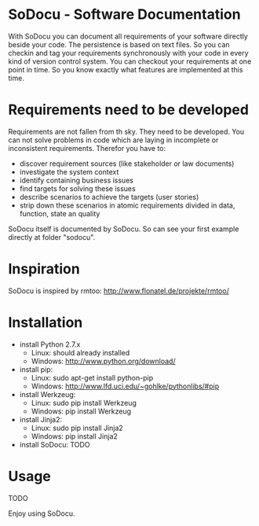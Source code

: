# SoDocu - Software Documentation

With SoDocu you can document all requirements of your software directly beside
your code. The persistence is based on text files. So you can checkin and tag 
your requirements synchronously with your code in every kind of version control 
system. You can checkout your requirements at one point in time. So you know 
exactly what features are implemented at this time.

# Requirements need to be developed
Requirements are not fallen from th sky. They need to be developed. You can not
solve problems in code which are laying in incomplete or inconsistent 
requirements. Therefor you have to:
* discover requirement sources (like stakeholder or law documents) 
* investigate the system context
* identify containing business issues
* find targets for solving these issues
* describe scenarios to achieve the targets (user stories)
* strip down these scenarios in atomic requirements divided in data, function, 
state an quality

SoDocu itself is documented by SoDocu. So can see your first example directly
at folder "sodocu".

# Inspiration
SoDocu is inspired by rmtoo: http://www.flonatel.de/projekte/rmtoo/

# Installation
* install Python 2.7.x
  * Linux: should already installed
  * Windows: http://www.python.org/download/
* install pip: 
  * Linux: sudo apt-get install python-pip
  * Windows: http://www.lfd.uci.edu/~gohlke/pythonlibs/#pip
* install Werkzeug: 
  * Linux: sudo pip install Werkzeug
  * Windows: pip install Werkzeug
* install Jinja2: 
  * Linux: sudo pip install Jinja2
  * Windows: pip install Jinja2
* install SoDocu: 
TODO

# Usage
TODO

Enjoy using SoDocu.
